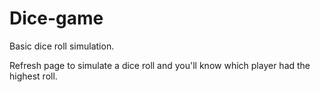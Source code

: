 # Dice-game
Basic dice roll simulation.

Refresh page to simulate a dice roll and you'll know which player had the highest roll.
